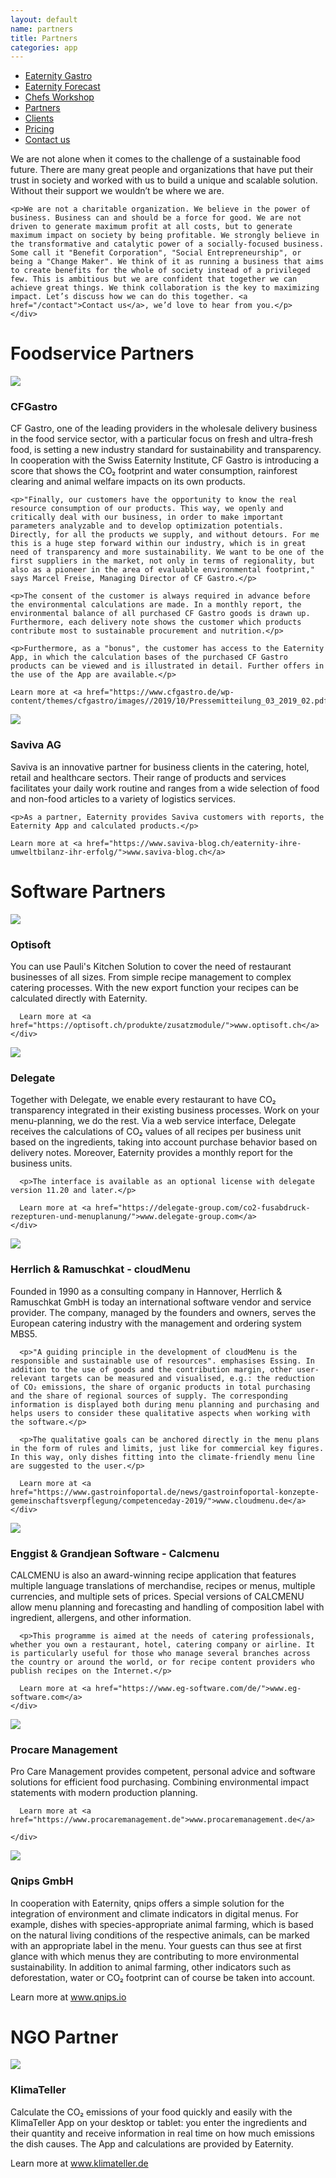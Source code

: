 ```yaml
---
layout: default
name: partners
title: Partners
categories: app
---
```

<style>
#main-nav-3 {
  border-bottom: 2px solid #46cc00;
}
</style>


<div class="container hidden-xs">
  <div class="row">
    <div class="col-xs-12 text-center">
      <ul class="subNavigation">
      <a href="/app"><li>Eaternity Gastro</li></a>
      <a href="/forecast"><li>Eaternity Forecast</li></a>
      <a href="/meals/workshop"><li>Chefs Workshop</li></a>
      <a href="/app/partners"><li class="current">Partners</li></a>
      <a href="/app/clients"><li>Clients</li></a>
      <a href="/app/at-a-glance"><li>Pricing</li></a>
      <a href="/contact"><li>Contact us</li></a>
      </ul>
    </div>
  </div>
</div>

<div class="container">
  <div class="row push-top push-bottom">
    <div class="col-xs-12 col-sm-offset-1 col-sm-10 col-md-offset-2 col-md-8 text-center">
    <p>We are not alone when it comes to the challenge of a sustainable food future. There are many great people and organizations that have put their trust in society and worked with us to build a unique and scalable solution. Without their support we wouldn’t be where we are.</p>

    <p>We are not a charitable organization. We believe in the power of business. Business can and should be a force for good. We are not driven to generate maximum profit at all costs, but to generate maximum impact on society by being profitable. We strongly believe in the transformative and catalytic power of a socially-focused business. Some call it "Benefit Corporation", "Social Entrepreneurship", or being a "Change Maker". We think of it as running a business that aims to create benefits for the whole of society instead of a privileged few. This is ambitious but we are confident that together we can achieve great things. We think collaboration is the key to maximizing impact. Let’s discuss how we can do this together. <a href="/contact">Contact us</a>, we’d love to hear from you.</p>
    </div>

  </div>


  <div class="row push-top push-bottom">
    <div class="col-xs-12">
      <h1>Foodservice Partners</h1>
    </div>
  </div>

<div class="row push-bottom">
  <div class="col-xs-offset-2 col-xs-8  col-sm-offset-0 col-sm-3">
    <img class="responsive" src="/img/partners/partner/CFGastro.svg">
  </div>
  <div class="col-xs-12 col-sm-offset-1 col-sm-8 xs-push-top">
    <h3>CFGastro</h3>
    <p>CF Gastro, one of the leading providers in the wholesale delivery business in the food service sector, with a particular focus on fresh and ultra-fresh food, is setting a new industry standard for sustainability and transparency. In cooperation with the Swiss Eaternity Institute, CF Gastro is introducing a score that shows the CO₂ footprint and water consumption, rainforest clearing and animal welfare impacts on its own products.</p>

    <p>"Finally, our customers have the opportunity to know the real resource consumption of our products. This way, we openly and critically deal with our business, in order to make important parameters analyzable and to develop optimization potentials. Directly, for all the products we supply, and without detours. For me this is a huge step forward within our industry, which is in great need of transparency and more sustainability. We want to be one of the first suppliers in the market, not only in terms of regionality, but also as a pioneer in the area of evaluable environmental footprint," says Marcel Freise, Managing Director of CF Gastro.</p>

    <p>The consent of the customer is always required in advance before the environmental calculations are made. In a monthly report, the environmental balance of all purchased CF Gastro goods is drawn up. Furthermore, each delivery note shows the customer which products contribute most to sustainable procurement and nutrition.</p>

    <p>Furthermore, as a "bonus", the customer has access to the Eaternity App, in which the calculation bases of the purchased CF Gastro products can be viewed and is illustrated in detail. Further offers in the use of the App are available.</p>

    Learn more at <a href="https://www.cfgastro.de/wp-content/themes/cfgastro/images//2019/10/Pressemitteilung_03_2019_02.pdf">www.cfgastro.de</a>
  </div>

</div>



<div class="row push-bottom">
  <div class="col-xs-offset-2 col-xs-8  col-sm-offset-0 col-sm-3">
    <img class="responsive" src="/img/partners/partner/Saviva_FSLogo.jpg">
  </div>
  <div class="col-xs-12 col-sm-offset-1 col-sm-8 xs-push-top">
    <h3>Saviva AG</h3>
    <p>Saviva is an innovative partner for business clients in the catering, hotel, retail and healthcare sectors. Their range of products and services facilitates your daily work routine and ranges from a wide selection of food and non-food articles to a variety of logistics services.</p>

    <p>As a partner, Eaternity provides Saviva customers with reports, the Eaternity App and calculated products.</p>

    Learn more at <a href="https://www.saviva-blog.ch/eaternity-ihre-umweltbilanz-ihr-erfolg/">www.saviva-blog.ch</a>
  </div>

</div>

<div class="row push-top push-bottom">
  <div class="col-xs-12">
    <h1>Software Partners</h1>
  </div>
</div>

  <div class="row push-bottom">
    <div class="col-xs-offset-2 col-xs-8  col-sm-offset-0 col-sm-3">
      <img class="responsive" src="/img/partners/partner/optisoft.jpg">
    </div>
    <div class="col-xs-12 col-sm-offset-1 col-sm-8 xs-push-top">
      <h3>Optisoft</h3>
      <p>You can use Pauli's Kitchen Solution to cover the need of restaurant businesses of all sizes. From simple recipe management to complex catering processes. With the new export function your recipes can be calculated directly with Eaternity.</p>

      Learn more at <a href="https://optisoft.ch/produkte/zusatzmodule/">www.optisoft.ch</a>
    </div>

  </div>

  <div class="row push-bottom">
    <div class="col-xs-offset-2 col-xs-8  col-sm-offset-0 col-sm-3">
      <img class="responsive" src="/img/partners/partner/delegate.svg">
    </div>
    <div class="col-xs-12 col-sm-offset-1 col-sm-8 xs-push-top">
      <h3>Delegate</h3>
      <p>Together with Delegate, we enable every restaurant to have CO₂ transparency integrated in their existing business processes. Work on your menu-planning, we do the rest. Via a web service interface, Delegate receives the calculations of CO₂ values of all recipes per business unit based on the ingredients, taking into account purchase behavior based on delivery notes. Moreover, Eaternity provides a monthly report for the business units.</p>

      <p>The interface is available as an optional license with delegate version 11.20 and later.</p>

      Learn more at <a href="https://delegate-group.com/co2-fusabdruck-rezepturen-und-menuplanung/">www.delegate-group.com</a>
    </div>

  </div>



  <div class="row push-bottom">
    <div class="col-xs-offset-2 col-xs-8  col-sm-offset-0 col-sm-3">
      <img class="responsive" src="/img/partners/partner/HR.jpg">
    </div>
    <div class="col-xs-12 col-sm-offset-1 col-sm-8 xs-push-top">
      <h3>Herrlich & Ramuschkat - cloudMenu</h3>
      <p>Founded in 1990 as a consulting company in Hannover, Herrlich & Ramuschkat GmbH is today an international software vendor and service provider. The company, managed by the founders and owners, serves the European catering industry with the management and ordering system MBS5.</p>

      <p>"A guiding principle in the development of cloudMenu is the responsible and sustainable use of resources". emphasises Essing. In addition to the use of goods and the contribution margin, other user-relevant targets can be measured and visualised, e.g.: the reduction of CO₂ emissions, the share of organic products in total purchasing and the share of regional sources of supply. The corresponding information is displayed both during menu planning and purchasing and helps users to consider these qualitative aspects when working with the software.</p>

      <p>The qualitative goals can be anchored directly in the menu plans in the form of rules and limits, just like for commercial key figures. In this way, only dishes fitting into the climate-friendly menu line are suggested to the user.</p>

      Learn more at <a href="https://www.gastroinfoportal.de/news/gastroinfoportal-konzepte-gemeinschaftsverpflegung/competenceday-2019/">www.cloudmenu.de</a>
    </div>
  </div>

  <div class="row push-bottom">
    <div class="col-xs-offset-2 col-xs-8  col-sm-offset-0 col-sm-3">
      <img class="responsive" src="/img/partners/partner/EGS.svg">
    </div>
    <div class="col-xs-12 col-sm-offset-1 col-sm-8 xs-push-top">
      <h3>Enggist & Grandjean Software - Calcmenu</h3>
      <p>CALCMENU is also an award-winning recipe application that features multiple language translations of merchandise, recipes or menus, multiple currencies, and multiple sets of prices. Special versions of CALCMENU allow menu planning and forecasting and handling of composition label with ingredient, allergens, and other information.</p>

      <p>This programme is aimed at the needs of catering professionals, whether you own a restaurant, hotel, catering company or airline. It is particularly useful for those who manage several branches across the country or around the world, or for recipe content providers who publish recipes on the Internet.</p>

      Learn more at <a href="https://www.eg-software.com/de/">www.eg-software.com</a>
    </div>
  </div>

  <div class="row push-bottom">
    <div class="col-xs-offset-2 col-xs-8  col-sm-offset-0 col-sm-3">
      <img class="responsive" src="/img/partners/partner/pcm.gif">
    </div>
    <div class="col-xs-12 col-sm-offset-1 col-sm-8 xs-push-top">
      <h3>Procare Management</h3>
      <p>Pro Care Management provides competent, personal advice and software solutions for efficient food purchasing. Combining environmental impact statements with modern production planning.</p>

      Learn more at <a href="https://www.procaremanagement.de">www.procaremanagement.de</a>

    </div>

  </div>

  <div class="row push-bottom">
    <div class="col-xs-offset-2 col-xs-8  col-sm-offset-0 col-sm-3">
      <img class="responsive" src="/img/partners/partner/QnipsGmbH_Logo.png">
    </div>
    <div class="col-xs-12 col-sm-offset-1 col-sm-8 xs-push-top">
      <h3>Qnips GmbH</h3>
      <p>In cooperation with Eaternity, qnips offers a simple solution for the integration of environment and climate indicators in digital menus. For example, dishes with species-appropriate animal farming, which is based on the natural living conditions of the respective animals, can be marked with an appropriate label in the menu. Your guests can thus see at first glance with which menus they are contributing to more environmental sustainability. In addition to animal farming, other indicators such as deforestation, water or CO₂ footprint can of course be taken into account.</p>
      Learn more at <a href="https://blog.qnips.io/tag/co2-fussabdruck/">www.qnips.io</a>
    </div>
  </div>

<div class="row push-top push-bottom">
  <div class="col-xs-12">
    <h1>NGO Partner</h1>
  </div>
</div>


  <div class="row push-bottom">
    <div class="col-xs-offset-2 col-xs-8  col-sm-offset-0 col-sm-3">
      <img class="responsive" src="/img/partners/partner/KlimaTeller-Logo.jpg">
    </div>
    <div class="col-xs-12 col-sm-offset-1 col-sm-8 xs-push-top">
      <h3>KlimaTeller</h3>
      <p>Calculate the CO₂ emissions of your food quickly and easily with the KlimaTeller App on your desktop or tablet: you enter the ingredients and their quantity and receive information in real time on how much emissions the dish causes. The App and calculations are provided by Eaternity.</p>
      Learn more at <a href="https://www.klimateller.de">www.klimateller.de</a>
    </div>
  </div>

</div>

<script src="https://ajax.googleapis.com/ajax/libs/jquery/1.11.3/jquery.min.js"></script>

<script src="/js/jquery.magnific-popup.min.js"></script>

<script src="/js/jquery.royalslider.min.js"></script>

<!-- script src="/js/bootstrap.min.js"></script -->

<!-- script src="/js/icheck.min.js"></script -->

<script src="/js/script.js"></script>
